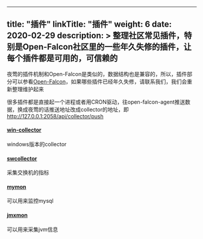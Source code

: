 
---
title: "插件"
linkTitle: "插件"
weight: 6
date: 2020-02-29
description: >
  整理社区常见插件，特别是Open-Falcon社区里的一些年久失修的插件，让每个插件都是可用的，可信赖的
---


夜莺的插件机制和Open-Falcon是类似的，数据结构也是兼容的，所以，插件部分可以参看[Open-Falcon](http://book.open-falcon.com/zh_0_2/usage/)，如果哪些插件已经年久失修，请联系我们，我们会重新整理维护起来

很多插件都是直接起一个进程或者用CRON驱动，往open-falcon-agent推送数据，换成夜莺的话推送地址改成collector的地址，即 http://127.0.0.1:2058/api/collector/push

#### [win-collector](https://github.com/n9e/win-collector)

windows版本的collector

#### [swcollector](https://github.com/gaochao1/swcollector)

采集交换机的指标

#### [mymon](https://github.com/n9e/mymon)

可以用来监控mysql

#### [jmxmon](https://github.com/toomanyopenfiles/jmxmon)

可以用来采集jvm信息


